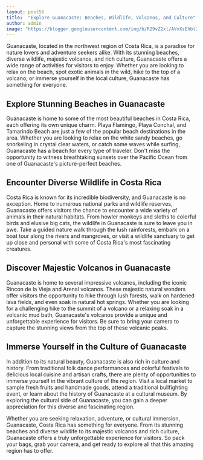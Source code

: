 ```yaml
---
layout: post56
title:  "Explore Guanacaste: Beaches, Wildlife, Volcanos, and Culture"
author: admin
image: "https://blogger.googleusercontent.com/img/b/R29vZ2xl/AVvXsEhbl2_9inMPBuTO3qarkFt_izCIRLUqfCJjfnx6ZA7dM4cwiTpHbiNx-mAQwcm7UhQx0WSHRiVaHW_k6k7HD-bAjS2YqUwNFSo-TwvpkX4hyphenhyphen8vIIEhWmN0V2zyFlA9FyfeGFKIsjiEgAmk_-r7G9Ri4PDGh7OlBphHjXYb6idGOg8CK6eEWmF7c4gU_ljs/s1600/20240519_195802.png"
---
```




<p>Guanacaste, located in the northwest region of Costa Rica, is a paradise for nature lovers and adventure seekers alike. With its stunning beaches, diverse wildlife, majestic volcanos, and rich culture, Guanacaste offers a wide range of activities for visitors to enjoy. Whether you are looking to relax on the beach, spot exotic animals in the wild, hike to the top of a volcano, or immerse yourself in the local culture, Guanacaste has something for everyone.</p>
<h2>Explore Stunning Beaches in Guanacaste</h2>
<p>Guanacaste is home to some of the most beautiful beaches in Costa Rica, each offering its own unique charm. Playa Flamingo, Playa Conchal, and Tamarindo Beach are just a few of the popular beach destinations in the area. Whether you are looking to relax on the white sandy beaches, go snorkeling in crystal clear waters, or catch some waves while surfing, Guanacaste has a beach for every type of traveler. Don't miss the opportunity to witness breathtaking sunsets over the Pacific Ocean from one of Guanacaste's picture-perfect beaches.</p>
<h2>Encounter Diverse Wildlife in Costa Rica</h2>
<p>Costa Rica is known for its incredible biodiversity, and Guanacaste is no exception. Home to numerous national parks and wildlife reserves, Guanacaste offers visitors the chance to encounter a wide variety of animals in their natural habitats. From howler monkeys and sloths to colorful birds and elusive big cats, the wildlife in Guanacaste is sure to leave you in awe. Take a guided nature walk through the lush rainforests, embark on a boat tour along the rivers and mangroves, or visit a wildlife sanctuary to get up close and personal with some of Costa Rica's most fascinating creatures.</p>
<h2>Discover Majestic Volcanos in Guanacaste</h2>
<p>Guanacaste is home to several impressive volcanos, including the iconic Rincon de la Vieja and Arenal volcanos. These majestic natural wonders offer visitors the opportunity to hike through lush forests, walk on hardened lava fields, and even soak in natural hot springs. Whether you are looking for a challenging hike to the summit of a volcano or a relaxing soak in a volcanic mud bath, Guanacaste's volcanos provide a unique and unforgettable experience for visitors. Be sure to bring your camera to capture the stunning views from the top of these volcanic peaks.</p>
<h2>Immerse Yourself in the Culture of Guanacaste</h2>
<p>In addition to its natural beauty, Guanacaste is also rich in culture and history. From traditional folk dance performances and colorful festivals to delicious local cuisine and artisan crafts, there are plenty of opportunities to immerse yourself in the vibrant culture of the region. Visit a local market to sample fresh fruits and handmade goods, attend a traditional bullfighting event, or learn about the history of Guanacaste at a cultural museum. By exploring the cultural side of Guanacaste, you can gain a deeper appreciation for this diverse and fascinating region.</p>
<p>Whether you are seeking relaxation, adventure, or cultural immersion, Guanacaste, Costa Rica has something for everyone. From its stunning beaches and diverse wildlife to its majestic volcanos and rich culture, Guanacaste offers a truly unforgettable experience for visitors. So pack your bags, grab your camera, and get ready to explore all that this amazing region has to offer.</p>



